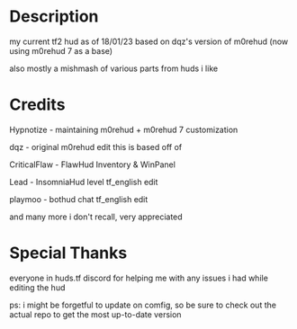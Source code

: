 # Description

my current tf2 hud as of 18/01/23 based on dqz's version of m0rehud (now using m0rehud 7 as a base)

also mostly a mishmash of various parts from huds i like

# Credits
Hypnotize - maintaining m0rehud + m0rehud 7 customization

dqz - original m0rehud edit this is based off of

CriticalFlaw - FlawHud Inventory & WinPanel

Lead - InsomniaHud level tf_english edit

playmoo - bothud chat tf_english edit

and many more i don't recall, very appreciated

# Special Thanks

everyone in huds.tf discord for helping me with any issues i had while editing the hud

ps: i might be forgetful to update on comfig, so be sure to check out the actual repo to get the most up-to-date version
